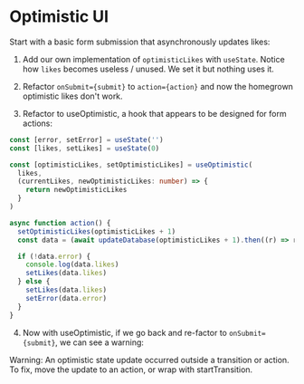 # Optimistic UI

Start with a basic form submission that asynchronously updates likes:

1. Add our own implementation of `optimisticLikes` with `useState`. Notice how
   `likes` becomes useless / unused. We set it but nothing uses it.

2. Refactor `onSubmit={submit}` to `action={action}` and now the homegrown optimistic likes
   don't work.

3. Refactor to useOptimistic, a hook that appears to be designed for form actions:

```ts
const [error, setError] = useState('')
const [likes, setLikes] = useState(0)

const [optimisticLikes, setOptimisticLikes] = useOptimistic(
  likes,
  (currentLikes, newOptimisticLikes: number) => {
    return newOptimisticLikes
  }
)

async function action() {
  setOptimisticLikes(optimisticLikes + 1)
  const data = (await updateDatabase(optimisticLikes + 1).then((r) => r.json())) as ResponseData

  if (!data.error) {
    console.log(data.likes)
    setLikes(data.likes)
  } else {
    setLikes(data.likes)
    setError(data.error)
  }
}
```

4. Now with useOptimistic, if we go back and re-factor to `onSubmit={submit}`, we can see a warning:

Warning: An optimistic state update occurred outside a transition or action. To fix, move the update to an action, or wrap with startTransition.
